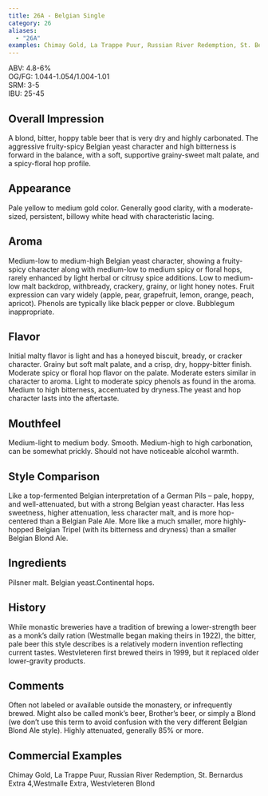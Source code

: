 ```yaml
---
title: 26A - Belgian Single
category: 26
aliases: 
  - "26A"
examples: Chimay Gold, La Trappe Puur, Russian River Redemption, St. Bernardus Extra 4,Westmalle Extra, Westvleteren Blond
---
```


ABV: 4.8-6%  
OG/FG: 1.044-1.054/1.004-1.01  
SRM: 3-5  
IBU: 25-45

## Overall Impression
A blond, bitter, hoppy table beer that is very dry and highly carbonated. The aggressive fruity-spicy Belgian yeast character and high bitterness is forward in the balance, with a soft, supportive grainy-sweet malt palate, and a spicy-floral hop profile.

## Appearance
Pale yellow to medium gold color. Generally good clarity, with a moderate-sized, persistent, billowy white head with characteristic lacing.

## Aroma
Medium-low to medium-high Belgian yeast character, showing a fruity-spicy character along with medium-low to medium spicy or floral hops, rarely enhanced by light herbal or citrusy spice additions. Low to medium-low malt backdrop, withbready, crackery, grainy, or light honey notes. Fruit expression can vary widely (apple, pear, grapefruit, lemon, orange, peach, apricot). Phenols are typically like black pepper or clove. Bubblegum inappropriate.

## Flavor
Initial malty flavor is light and has a honeyed biscuit, bready, or cracker character. Grainy but soft malt palate, and a crisp, dry, hoppy-bitter finish. Moderate spicy or floral hop flavor on the palate. Moderate esters similar in character to aroma. Light to moderate spicy phenols as found in the aroma. Medium to high bitterness, accentuated by dryness.The yeast and hop character lasts into the aftertaste.

## Mouthfeel
Medium-light to medium body. Smooth. Medium-high to high carbonation, can be somewhat prickly. Should not have noticeable alcohol warmth.

## Style Comparison
Like a top-fermented Belgian interpretation of a German Pils – pale, hoppy, and well-attenuated, but with a strong Belgian yeast character. Has less sweetness, higher attenuation, less character malt, and is more hop-centered than a Belgian Pale Ale. More like a much smaller, more highly-hopped Belgian Tripel (with its bitterness and dryness) than a smaller Belgian Blond Ale.

## Ingredients
Pilsner malt. Belgian yeast.Continental hops.

## History
While monastic breweries have a tradition of brewing a lower-strength beer as a monk’s daily ration (Westmalle began making theirs in 1922), the bitter, pale beer this style describes is a relatively modern invention reflecting current tastes. Westvleteren first brewed theirs in 1999, but it replaced older lower-gravity products.

## Comments
Often not labeled or available outside the monastery, or infrequently brewed. Might also be called monk’s beer, Brother’s beer, or simply a Blond (we don’t use this term to avoid confusion with the very different Belgian Blond Ale style). Highly attenuated, generally 85% or more.

## Commercial Examples
Chimay Gold, La Trappe Puur, Russian River Redemption, St. Bernardus Extra 4,Westmalle Extra, Westvleteren Blond
